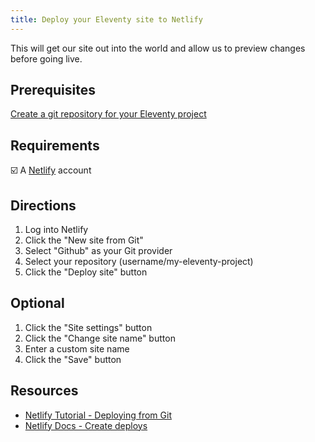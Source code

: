 ```yaml
---
title: Deploy your Eleventy site to Netlify
---
```


This will get our site out into the world and allow us to preview changes before going live.

## Prerequisites

[Create a git repository for your Eleventy project](/recipes/create-a-github-repository-for-your-eleventy-site/) 

## Requirements

☑️ A [Netlify](https://netlify.com/) account

## Directions

1. Log into Netlify
2. Click the "New site from Git"
3. Select "Github" as your Git provider
4. Select your repository (username/my-eleventy-project)
5. Click the "Deploy site" button

## Optional

1. Click the "Site settings" button
2. Click the "Change site name" button
3. Enter a custom site name
4. Click the "Save" button

## Resources

* [Netlify Tutorial - Deploying from Git](https://youtu.be/mN9oI98As_4)
* [Netlify Docs - Create deploys](https://docs.netlify.com/site-deploys/create-deploys/#deploy-with-git)